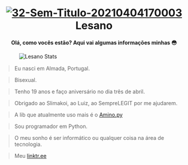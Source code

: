 <h1 align="center">
  <br>
<a href="https://www.youtube.com/channel/UCc-eHAuCocubjo1JcCKgZcQ"><img src="https://i.ibb.co/3M7vrpX/32-Sem-Titulo-20210404170003.png" alt="32-Sem-Titulo-20210404170003" border="0"></a>
  <br>
Lesano
  <br>
</h1>

<h4 align="center">Olá, como vocês estão? Aqui vai algumas informações minhas 😳</h4>

ㅤㅤㅤㅤ![Lesano Stats](https://github-readme-stats.vercel.app/api?username=Lesano&theme=dark&show_icons=true)

> Eu nasci em Almada, Portugal.

> Bisexual.

> Tenho 19 anos e faço aniversário no dia três de abril.

> Obrigado ao Slimakoi, ao Luiz, ao SempreLEGIT por me ajudarem.

> A lib que atualmente uso mais é o [Amino.py](https://github.com/Slimakoi/Amino.py)

> Sou programador em Python.

> O meu sonho é ser informático ou qualquer coisa na área de tecnologia.

> Meu [linktr.ee](https://linktr.ee/Lesano)
